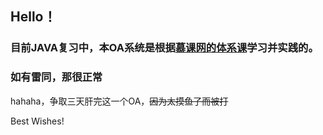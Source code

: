 ## Hello！
### 目前JAVA复习中，本OA系统是根据[慕课网的体系课](https://class.imooc.com/java2021#Anchor)学习并实践的。
### 如有雷同，那很正常

hahaha，争取三天肝完这一个OA，~~因为太摸鱼了而被打~~


Best Wishes!